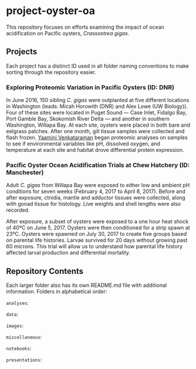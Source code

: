 # project-oyster-oa

This repository focuses on efforts examining the impact of ocean acidification on Pacific oysters, *Crassostrea gigas*.

## Projects

Each project has a distinct ID used in all folder naming conventions to make sorting through the repository easier.

### Exploring Proteomic Variation in Pacific Oysters (ID: DNR)

In June 2016, 150 sibling *C. gigas* were outplanted at five different locations in Washington (leads: Micah Horowith (DNR) and Alex Lowe (UW Biology)). Four of these sites were located in Puget Sound — Case Inlet, Fidalgo Bay, Port Gamble Bay, Skokomish River Delta — and another in southern Washington, Willapa Bay. At each site, oysters were placed in both bare and eelgrass patches. After one month, gill tissue samples were collected and flash frozen. [Yaamini Venkataraman](yaaminiv.github.io) began proteomic analyses on samples to see if environmental variables like pH, dissolved oxygen, and temperature at each site and habitat drove differential protein expression.

### Pacific Oyster Ocean Acidification Trials at Chew Hatchery (ID: Manchester)

Adult *C. gigas* from Willapa Bay were exposed to either low and ambient pH conditions for seven weeks (February 4, 2017 to April 8, 2017). Before and after exposure, ctnidia, mantle and adductor tissues were collected, along with gonad tissue for histology. Live weights and shell lengths were also recorded.

After exposure, a subset of oysters were exposed to a one hour heat shock of 40ºC on June 5, 2017. Oysters were then conditioned for a strip spawn at 23ºC. Oysters were spawned on July 30, 2017 to create five groups based on parental life histories. Larvae survived for 20 days without growing past 60 microns. This trial will allow us to understand how parental life history affected larval production and differential mortality.

## Repository Contents

Each larger folder also has its own README.md file with additional information. Folders in alphabetical order:


`analyses`:

`data`:

`images`:

`miscellaneous`:

`notebooks`:

`presentations`: